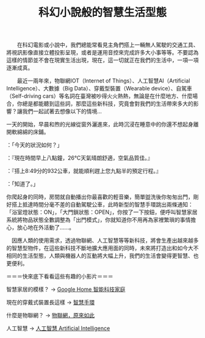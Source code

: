﻿---
layout: post
title: "科幻小說般的智慧生活型態"
img: 目前Jekyll網站上的那張圖片
tag: [經濟前瞻,智慧, 生活]
---
　　在科幻電影或小說中，我們總能常看見主角們搭上一輛無人駕駛的交通工具、將視訊影像直接立體投影呈現，或者是運用音控來完成許多大小事等等。不要認為這樣的情節並不會在現實生活出現，現在，這一切就正在我們的生活中，一項一項逐漸成真。

　　最近一兩年來，物聯網IOT（Internet of Things）、人工智慧AI（Artificial Intelligence）、大數據（Big Data）、穿戴型裝置（Wearable device）、自駕車（Self-driving cars）等名詞在臺灣被吵得火火熱熱，無論是在什麼地方、什麼場合，你總是都能聽到這些詞，那麼這些新科技，究竟會對我們的生活帶來多大的影響？讓我們一起試著去想像以下的情境...


一天的開始，早晨和煦的光線從窗外灑進來，此時沉浸在睡意中的你還不想起身離開軟綿綿的床鋪。

：「今天的狀況如何？」

：『現在時間早上八點鐘，26°C天氣晴朗舒適，空氣品質佳。』

：『搭上8:49分的932公車，就能順利趕上您九點半的預定行程。』

：「知道了。」

你爬起身的同時，房間就自動播出你最喜歡的輕音樂，簡單盥洗後你匆匆出門，剛好搭上抵達時間分毫不差的自動駕駛公車，此時新型的智慧手環跳出兩條通知：「浴室燈狀態：ON」，「大門鎖狀態：OPEN」，你按了一下按鈕，便呼叫智慧家居系統將物品狀態全數調整為「出門模式」，你就知道你不用再為家裡繁瑣的事情擔心，放心地在外活動了......。

　因應人類的使用需求，透過物聯網、人工智慧等等新科技，將會生產出越來越多的智慧型物件，在這些新科技不斷地擴大應用面的同時，未來將打造出和如今大不相同的生活型態，人類與機器人的互動將大幅上升，我們的生活會變得更智慧、也更便利。


＝＝＝快來底下看看這些有趣的小影片＝＝＝

智慧家居的模樣？ -> [Google Home 智能科技家庭](https://www.youtube.com/watch?v=lOjCN8cSCZ8)

現在的穿戴式裝置長這樣 -> [智慧手環](https://www.youtube.com/watch?v=yVWqS1rR9n0)

什麼是物聯網？ ->  [物聯網，原來如此](https://www.youtube.com/watch?v=lJc8CJj4CII)

人工智慧 -> [人工智慧 Artificial Intelligence](https://www.youtube.com/watch?v=FsLZIcxflhI)
